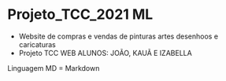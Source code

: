 # Projeto_TCC_2021 ML

- Website de compras e vendas de pinturas artes desenhoos e caricaturas
- Projeto TCC WEB ALUNOS: JOÃO, KAUÃ E IZABELLA

Linguagem MD = Markdown